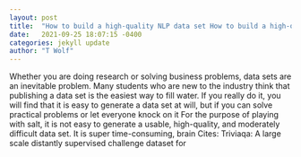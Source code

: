 ```yaml
---
layout: post
title:  "How to build a high-quality NLP data set How to build a high-quality NLP data set"
date:   2021-09-25 18:07:15 -0400
categories: jekyll update
author: "T Wolf"
---
```

Whether you are doing research or solving business problems, data sets are an inevitable problem. Many students who are new to the industry think that publishing a data set is the easiest way to fill water. If you really do it, you will find that it is easy to generate a data set at will, but if you can solve practical problems or let everyone knock on it For the purpose of playing with salt, it is not easy to generate a usable, high-quality, and moderately difficult data set. It is super time-consuming, brain Cites: Triviaqa: A large scale distantly supervised challenge dataset for